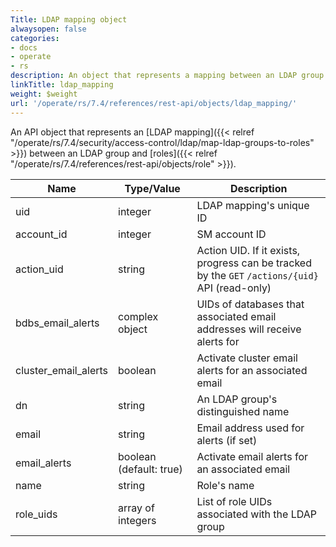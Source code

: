 ```yaml
---
Title: LDAP mapping object
alwaysopen: false
categories:
- docs
- operate
- rs
description: An object that represents a mapping between an LDAP group and roles
linkTitle: ldap_mapping
weight: $weight
url: '/operate/rs/7.4/references/rest-api/objects/ldap_mapping/'
---
```


An API object that represents an [LDAP mapping]({{< relref "/operate/rs/7.4/security/access-control/ldap/map-ldap-groups-to-roles" >}}) between an LDAP group and [roles]({{< relref "/operate/rs/7.4/references/rest-api/objects/role" >}}).

| Name | Type/Value | Description |
|------|------------|-------------|
| uid | integer | LDAP mapping's unique ID |
| account_id | integer | SM account ID |
| action_uid | string | Action UID. If it exists, progress can be tracked by the `GET`&nbsp;`/actions/{uid}` API (read-only) |
| bdbs_email_alerts | complex object | UIDs of databases that associated email addresses will receive alerts for |
| cluster_email_alerts | boolean | Activate cluster email alerts for an associated email |
| dn | string | An LDAP group's distinguished name |
| email | string | Email address used for alerts (if set) |
| email_alerts | boolean (default:&nbsp;true) | Activate email alerts for an associated email |
| name | string | Role's name |
| role_uids | array of integers | List of role UIDs associated with the LDAP group |
